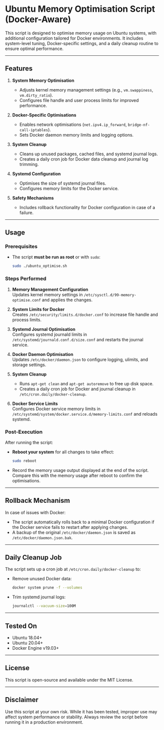 # Ubuntu Memory Optimisation Script (Docker-Aware)

This script is designed to optimise memory usage on Ubuntu systems, with additional configuration tailored for Docker environments. It includes system-level tuning, Docker-specific settings, and a daily cleanup routine to ensure optimal performance.

---

## Features

1. **System Memory Optimisation**
   - Adjusts kernel memory management settings (e.g., `vm.swappiness`, `vm.dirty_ratio`).
   - Configures file handle and user process limits for improved performance.

2. **Docker-Specific Optimisations**
   - Enables network optimisations (`net.ipv4.ip_forward`, `bridge-nf-call-iptables`).
   - Sets Docker daemon memory limits and logging options.

3. **System Cleanup**
   - Cleans up unused packages, cached files, and systemd journal logs.
   - Creates a daily cron job for Docker data cleanup and journal log trimming.

4. **Systemd Configuration**
   - Optimises the size of systemd journal files.
   - Configures memory limits for the Docker service.

5. **Safety Mechanisms**
   - Includes rollback functionality for Docker configuration in case of a failure.

---

## Usage

### Prerequisites
- The script **must be run as root** or with `sudo`:
  ```bash
  sudo ./ubuntu_optimise.sh
  ```

### Steps Performed
1. **Memory Management Configuration**  
   Updates kernel memory settings in `/etc/sysctl.d/99-memory-optimise.conf` and applies the changes.

2. **System Limits for Docker**  
   Creates `/etc/security/limits.d/docker.conf` to increase file handle and process limits.

3. **Systemd Journal Optimisation**  
   Configures systemd journald limits in `/etc/systemd/journald.conf.d/size.conf` and restarts the journal service.

4. **Docker Daemon Optimisation**  
   Updates `/etc/docker/daemon.json` to configure logging, ulimits, and storage settings.

5. **System Cleanup**  
   - Runs `apt-get clean` and `apt-get autoremove` to free up disk space.
   - Creates a daily cron job for Docker and journal cleanup in `/etc/cron.daily/docker-cleanup`.

6. **Docker Service Limits**  
   Configures Docker service memory limits in `/etc/systemd/system/docker.service.d/memory-limits.conf` and reloads systemd.

### Post-Execution
After running the script:
- **Reboot your system** for all changes to take effect:
  ```bash
  sudo reboot
  ```

- Record the memory usage output displayed at the end of the script. Compare this with the memory usage after reboot to confirm the optimisations.

---

## Rollback Mechanism

In case of issues with Docker:
- The script automatically rolls back to a minimal Docker configuration if the Docker service fails to restart after applying changes.
- A backup of the original `/etc/docker/daemon.json` is saved as `/etc/docker/daemon.json.bak`.

---

## Daily Cleanup Job

The script sets up a cron job at `/etc/cron.daily/docker-cleanup` to:
- Remove unused Docker data:
  ```bash
  docker system prune -f --volumes
  ```
- Trim systemd journal logs:
  ```bash
  journalctl --vacuum-size=100M
  ```

---

## Tested On
- Ubuntu 18.04+
- Ubuntu 20.04+
- Docker Engine v19.03+  

---

## License

This script is open-source and available under the MIT License.

---

## Disclaimer

Use this script at your own risk. While it has been tested, improper use may affect system performance or stability. Always review the script before running it in a production environment.